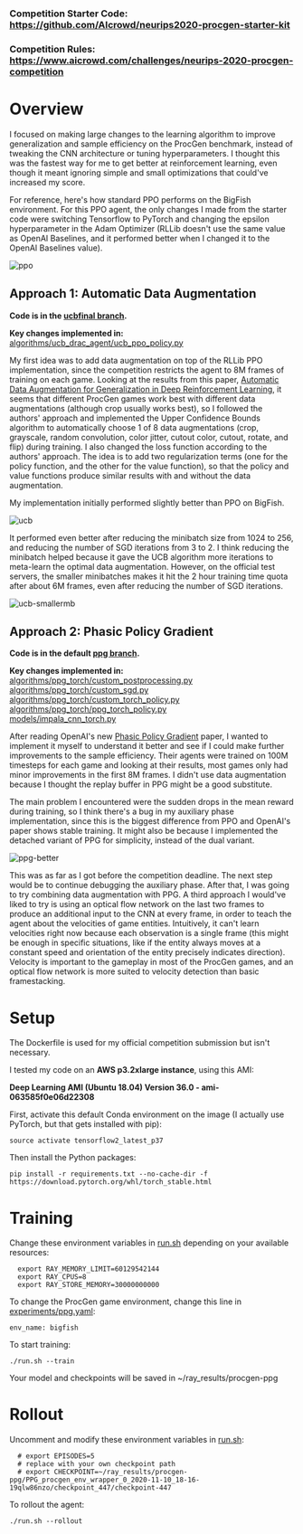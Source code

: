 ### Competition Starter Code: https://github.com/AIcrowd/neurips2020-procgen-starter-kit
### Competition Rules: https://www.aicrowd.com/challenges/neurips-2020-procgen-competition

# Overview

I focused on making large changes to the learning algorithm to improve generalization and sample efficiency on the ProcGen benchmark, instead of tweaking the CNN architecture or tuning hyperparameters. I thought this was the fastest way for me to get better at reinforcement learning, even though it meant ignoring simple and small optimizations that could've increased my score.

For reference, here's how standard PPO performs on the BigFish environment. For this PPO agent, the only changes I made from the starter code were switching Tensorflow to PyTorch and changing the epsilon hyperparameter in the Adam Optimizer (RLLib doesn't use the same value as OpenAI Baselines, and it performed better when I changed it to the OpenAI Baselines value).

![ppo](ppo-bigfish.png)

## Approach 1: Automatic Data Augmentation

**Code is in the [ucbfinal branch](https://github.com/wkwan/procgen-competition/tree/ucbfinal).** 

**Key changes implemented in:**
[algorithms/ucb_drac_agent/ucb_ppo_policy.py](https://github.com/wkwan/procgen/blob/ucbfinal/algorithms/ucb_drac_agent/ucb_ppo_policy.py) 

My first idea was to add data augmentation on top of the RLLib PPO implementation, since the competition restricts the agent to 8M frames of training on each game. Looking at the results from this paper, [Automatic Data Augmentation for Generalization in Deep Reinforcement Learning](https://arxiv.org/pdf/2006.12862.pdf), it seems that different ProcGen games work best with different data augmentations (although crop usually works best), so I followed the authors' approach and implemented the Upper Confidence Bounds algorithm to automatically choose 1 of 8 data augmentations (crop, grayscale, random convolution, color jitter, cutout color, cutout, rotate, and flip) during training. I also changed the loss function according to the authors' approach. The idea is to add two regularization terms (one for the policy function, and the other for the value function), so that the policy and value functions produce similar results with and without the data augmentation.

My implementation initially performed slightly better than PPO on BigFish.

![ucb](ucb-bigfish.png)

It performed even better after reducing the minibatch size from 1024 to 256, and reducing the number of SGD iterations from 3 to 2. I think reducing the minibatch helped because it gave the UCB algorithm more iterations to meta-learn the optimal data augmentation. However, on the official test servers, the smaller minibatches makes it hit the 2 hour training time quota after about 6M frames, even after reducing the number of SGD iterations.

![ucb-smallermb](ucb-smallermblesssgd-bigfish.png)

## Approach 2: Phasic Policy Gradient

**Code is in the default [ppg branch](https://github.com/wkwan/procgen-competition).** 

**Key changes implemented in:**   
[algorithms/ppg_torch/custom_postprocessing.py](https://github.com/wkwan/procgen/blob/ppg/algorithms/ppg_torch/custom_postprocessing.py)  
[algorithms/ppg_torch/custom_sgd.py](https://github.com/wkwan/procgen/blob/ppg/algorithms/ppg_torch/custom_sgd.py)  
[algorithms/ppg_torch/custom_torch_policy.py](https://github.com/wkwan/procgen/blob/ppg/algorithms/ppg_torch/custom_torch_policy.py)  
[algorithms/ppg_torch/ppg_torch_policy.py](https://github.com/wkwan/procgen/blob/ppg/algorithms/ppg_torch/ppg_torch_policy.py)  
[models/impala_cnn_torch.py](https://github.com/wkwan/procgen/blob/ppg/models/impala_cnn_torch.py)

After reading OpenAI's new [Phasic Policy Gradient](https://arxiv.org/pdf/2009.04416.pdf) paper, I wanted to implement it myself to understand it better and see if I could make further improvements to the sample efficiency. Their agents were trained on 100M timesteps for each game and looking at their results, most games only had minor improvements in the first 8M frames. I didn't use data augmentation because I thought the replay buffer in PPG might be a good substitute. 

The main problem I encountered were the sudden drops in the mean reward during training, so I think there's a bug in my auxiliary phase implementation, since this is the biggest difference from PPO and OpenAI's paper shows stable training. It might also be because I implemented the detached variant of PPG for simplicity, instead of the dual variant.

![ppg-better](ppg-lessauxmoreval-bigfish.png)

This was as far as I got before the competition deadline. The next step would be to continue debugging the auxiliary phase. After that, I was going to try combining data augmentation with PPG. A third approach I would've liked to try is using an optical flow network on the last two frames to produce an additional input to the CNN at every frame, in order to teach the agent about the velocities of game entities. Intuitively, it can't learn velocities right now because each observation is a single frame (this might be enough in specific situations, like if the entity always moves at a constant speed and orientation of the entity precisely indicates direction). Velocity is important to the gameplay in most of the ProcGen games, and an optical flow network is more suited to velocity detection than basic framestacking.

# Setup

The Dockerfile is used for my official competition submission but isn't necessary.

I tested my code on an **AWS p3.2xlarge instance**, using this AMI:

**Deep Learning AMI (Ubuntu 18.04) Version 36.0 - ami-063585f0e06d22308**

First, activate this default Conda environment on the image (I actually use PyTorch, but that gets installed with pip):

```
source activate tensorflow2_latest_p37
```

Then install the Python packages:

```
pip install -r requirements.txt --no-cache-dir -f https://download.pytorch.org/whl/torch_stable.html
```

# Training

Change these environment variables in [run.sh](run.sh) depending on your available resources:

```
  export RAY_MEMORY_LIMIT=60129542144
  export RAY_CPUS=8
  export RAY_STORE_MEMORY=30000000000
```

To change the ProcGen game environment, change this line in [experiments/ppg.yaml](experiments/ppg.yaml):
```
env_name: bigfish
```

To start training:

```
./run.sh --train
```

Your model and checkpoints will be saved in ~/ray_results/procgen-ppg

# Rollout

Uncomment and modify these environment variables in [run.sh](run.sh):

```
  # export EPISODES=5
  # replace with your own checkpoint path
  # export CHECKPOINT=~/ray_results/procgen-ppg/PPG_procgen_env_wrapper_0_2020-11-10_18-16-19qlw86nzo/checkpoint_447/checkpoint-447
```

To rollout the agent:

```
./run.sh --rollout
```